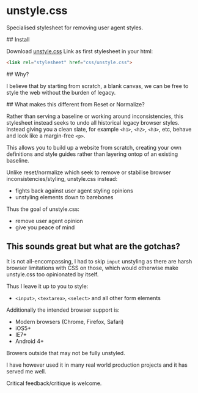 # unstyle.css

Specialised stylesheet for removing user agent styles.


## Install

Download [unstyle.css](unstyle.css)
Link as first stylesheet in your html:
```html
<link rel="stylesheet" href="css/unstyle.css">
```


## Why?

I believe that by starting from scratch, a blank canvas, we can be free to style the web without the burden of legacy.


## What makes this different from Reset or Normalize?

Rather than serving a baseline or working around inconsistencies, this stylesheet instead seeks to undo all historical legacy browser styles. Instead giving you a clean slate, for example `<h1>`, `<h2>`, `<h3>`, etc, behave and look like a margin-free `<p>`.

This allows you to build up a website from scratch, creating your own definitions and style guides rather than layering ontop of an existing baseline.


Unlike reset/normalize which seek to remove or stabilise browser inconsistencies/styling, unstyle.css instead:
- fights back against user agent styling opinions
- unstyling elements down to barebones

Thus the goal of unstyle.css:
- remove user agent opinion
- give you peace of mind

## This sounds great but what are the gotchas?

It is not all-encompassing, I had to skip `input` unstyling as there are harsh browser limitations with CSS on those, which would otherwise make unstyle.css too opinionated by itself.

Thus I leave it up to you to style:
- `<input>`, `<textarea>`, `<select>` and all other form elements


Additionally the intended browser support is:
- Modern browsers (Chrome, Firefox, Safari)
- iOS5+
- IE7+
- Android 4+

Browers outside that may not be fully unstyled.

I have however used it in many real world production projects and it has served me well.


Critical feedback/critique is welcome.
